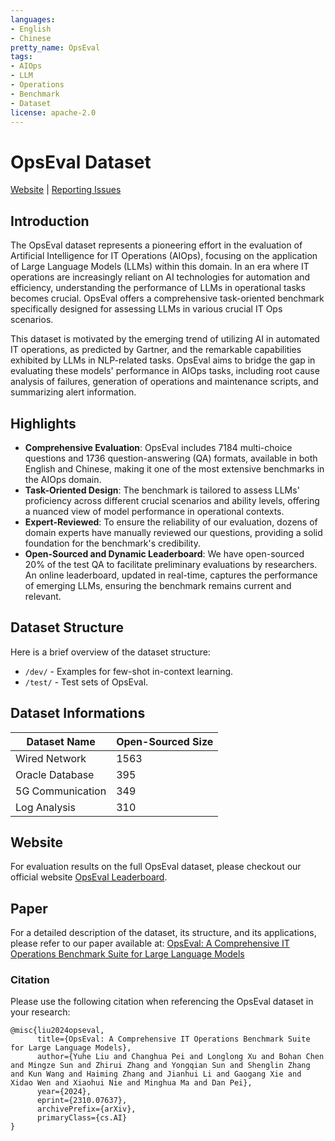 ```yaml
---
languages:
- English
- Chinese
pretty_name: OpsEval
tags:
- AIOps
- LLM
- Operations
- Benchmark
- Dataset
license: apache-2.0
---
```


# OpsEval Dataset

[Website](https://opseval.cstcloud.cn/content/home) | [Reporting Issues](https://github.com/NetManAIOps/OpsEval-Datasets/issues/new)

## Introduction

The OpsEval dataset represents a pioneering effort in the evaluation of Artificial Intelligence for IT Operations (AIOps), focusing on the application of Large Language Models (LLMs) within this domain. In an era where IT operations are increasingly reliant on AI technologies for automation and efficiency, understanding the performance of LLMs in operational tasks becomes crucial. OpsEval offers a comprehensive task-oriented benchmark specifically designed for assessing LLMs in various crucial IT Ops scenarios.

This dataset is motivated by the emerging trend of utilizing AI in automated IT operations, as predicted by Gartner, and the remarkable capabilities exhibited by LLMs in NLP-related tasks. OpsEval aims to bridge the gap in evaluating these models' performance in AIOps tasks, including root cause analysis of failures, generation of operations and maintenance scripts, and summarizing alert information.

## Highlights

- **Comprehensive Evaluation**: OpsEval includes 7184 multi-choice questions and 1736 question-answering (QA) formats, available in both English and Chinese, making it one of the most extensive benchmarks in the AIOps domain.
- **Task-Oriented Design**: The benchmark is tailored to assess LLMs' proficiency across different crucial scenarios and ability levels, offering a nuanced view of model performance in operational contexts.
- **Expert-Reviewed**: To ensure the reliability of our evaluation, dozens of domain experts have manually reviewed our questions, providing a solid foundation for the benchmark's credibility.
- **Open-Sourced and Dynamic Leaderboard**: We have open-sourced 20% of the test QA to facilitate preliminary evaluations by researchers. An online leaderboard, updated in real-time, captures the performance of emerging LLMs, ensuring the benchmark remains current and relevant.

## Dataset Structure

Here is a brief overview of the dataset structure:

- `/dev/` - Examples for few-shot in-context learning.
- `/test/` - Test sets of OpsEval.
<!-- - `/metadata/` - Contains metadata related to the dataset. -->

## Dataset Informations

| Dataset Name  | Open-Sourced Size |
| ------------- | ------------- | 
| Wired Network | 1563 |
| Oracle Database | 395 |
| 5G Communication | 349 |
| Log Analysis | 310 | 

<!-- ## Usage

To use the OpsEval dataset in your research or project, please follow these steps:

1. Clone this repository to your local machine or server.
2. [Insert specific steps if needed, like environment setup, dependencies installation].
3. Explore the dataset directories and refer to the `metadata` directory for understanding the dataset schema and organization.
4. [Optional: include example code or scripts for common operations on the dataset]. -->

<!-- ## License

[Specify the license under which the OpsEval dataset is distributed, e.g., MIT, GPL, Apache 2.0]

## Acknowledgments

We would like to thank [Acknowledgments to contributors, institutions, funding bodies, etc.]

For any questions or further information, please contact [Insert contact information]. -->

## Website

For evaluation results on the full OpsEval dataset, please checkout our official website [OpsEval Leaderboard](https://opseval.cstcloud.cn/content/home).

## Paper

For a detailed description of the dataset, its structure, and its applications, please refer to our paper available at: [OpsEval: A Comprehensive IT Operations Benchmark Suite for Large Language Models](https://arxiv.org/abs/2310.07637)

### Citation

Please use the following citation when referencing the OpsEval dataset in your research:

```
@misc{liu2024opseval,
      title={OpsEval: A Comprehensive IT Operations Benchmark Suite for Large Language Models}, 
      author={Yuhe Liu and Changhua Pei and Longlong Xu and Bohan Chen and Mingze Sun and Zhirui Zhang and Yongqian Sun and Shenglin Zhang and Kun Wang and Haiming Zhang and Jianhui Li and Gaogang Xie and Xidao Wen and Xiaohui Nie and Minghua Ma and Dan Pei},
      year={2024},
      eprint={2310.07637},
      archivePrefix={arXiv},
      primaryClass={cs.AI}
}
```

